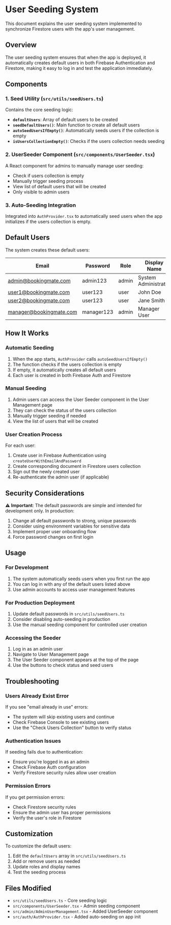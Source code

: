 # User Seeding System

This document explains the user seeding system implemented to synchronize Firestore users with the app's user management.

## Overview

The user seeding system ensures that when the app is deployed, it automatically creates default users in both Firebase Authentication and Firestore, making it easy to log in and test the application immediately.

## Components

### 1. Seed Utility (`src/utils/seedUsers.ts`)

Contains the core seeding logic:

- **`defaultUsers`**: Array of default users to be created
- **`seedDefaultUsers()`**: Main function to create all default users
- **`autoSeedUsersIfEmpty()`**: Automatically seeds users if the collection is empty
- **`isUsersCollectionEmpty()`**: Checks if the users collection needs seeding

### 2. UserSeeder Component (`src/components/UserSeeder.tsx`)

A React component for admins to manually manage user seeding:

- Check if users collection is empty
- Manually trigger seeding process
- View list of default users that will be created
- Only visible to admin users

### 3. Auto-Seeding Integration

Integrated into `AuthProvider.tsx` to automatically seed users when the app initializes if the users collection is empty.

## Default Users

The system creates these default users:

| Email | Password | Role | Display Name |
|-------|----------|------|-------------|
| admin@bookingmate.com | admin123 | admin | System Administrator |
| user1@bookingmate.com | user123 | user | John Doe |
| user2@bookingmate.com | user123 | user | Jane Smith |
| manager@bookingmate.com | manager123 | admin | Manager User |

## How It Works

### Automatic Seeding

1. When the app starts, `AuthProvider` calls `autoSeedUsersIfEmpty()`
2. The function checks if the users collection is empty
3. If empty, it automatically creates all default users
4. Each user is created in both Firebase Auth and Firestore

### Manual Seeding

1. Admin users can access the User Seeder component in the User Management page
2. They can check the status of the users collection
3. Manually trigger seeding if needed
4. View the list of users that will be created

### User Creation Process

For each user:

1. Create user in Firebase Authentication using `createUserWithEmailAndPassword`
2. Create corresponding document in Firestore users collection
3. Sign out the newly created user
4. Re-authenticate the admin user (if applicable)

## Security Considerations

⚠️ **Important**: The default passwords are simple and intended for development only. In production:

1. Change all default passwords to strong, unique passwords
2. Consider using environment variables for sensitive data
3. Implement proper user onboarding flow
4. Force password changes on first login

## Usage

### For Development

1. The system automatically seeds users when you first run the app
2. You can log in with any of the default users listed above
3. Use admin accounts to access user management features

### For Production Deployment

1. Update default passwords in `src/utils/seedUsers.ts`
2. Consider disabling auto-seeding in production
3. Use the manual seeding component for controlled user creation

### Accessing the Seeder

1. Log in as an admin user
2. Navigate to User Management page
3. The User Seeder component appears at the top of the page
4. Use the buttons to check status and seed users

## Troubleshooting

### Users Already Exist Error

If you see "email already in use" errors:
- The system will skip existing users and continue
- Check Firebase Console to see existing users
- Use the "Check Users Collection" button to verify status

### Authentication Issues

If seeding fails due to authentication:
- Ensure you're logged in as an admin
- Check Firebase Auth configuration
- Verify Firestore security rules allow user creation

### Permission Errors

If you get permission errors:
- Check Firestore security rules
- Ensure the admin user has proper permissions
- Verify the user's role in Firestore

## Customization

To customize the default users:

1. Edit the `defaultUsers` array in `src/utils/seedUsers.ts`
2. Add or remove users as needed
3. Update roles and display names
4. Test the seeding process

## Files Modified

- `src/utils/seedUsers.ts` - Core seeding logic
- `src/components/UserSeeder.tsx` - Admin seeding component
- `src/admin/AdminUserManagement.tsx` - Added UserSeeder component
- `src/auth/AuthProvider.tsx` - Added auto-seeding on app init